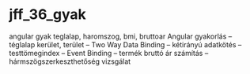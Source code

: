 # jff_36_gyak
angular gyak teglalap, haromszog, bmi, bruttoar
Angular gyakorlás
– téglalap kerület, terület – Two Way Data Binding – kétirányú adatkötés
– testtömegindex – Event Binding
– termék bruttó ár számítás
– hármszögszerkeszthetőség vizsgálat
